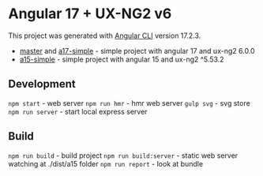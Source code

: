 # Angular 17 + UX-NG2 v6

This project was generated with [Angular CLI](https://github.com/angular/angular-cli) version 17.2.3.

-   [master](https://git.netcracker.com/PROD.UX.UI_Library/ux-ng2-project-template) and [a17-simple](https://git.netcracker.com/PROD.UX.UI_Library/ux-ng2-project-template/-/tree/a17-simple) - simple project with angular 17 and ux-ng2 6.0.0
-   [a15-simple](https://git.netcracker.com/PROD.UX.UI_Library/ux-ng2-project-template/-/tree/a15-simple) - simple project with angular 15 and ux-ng2 ^5.53.2

## Development

`npm start` - web server
`npm run hmr` - hmr web server
`gulp svg` - svg store
`npm run server` - start local express server

## Build

`npm run build` - build project
`npm run build:server` - static web server watching at ./dist/a15 folder
`npm run report` - look at bundle
